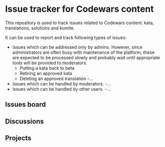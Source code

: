 # Issue tracker for Codewars content

This repository is used to track issues related to Codewars content:
kata, translations, solutions and kumite.

It can be used to report and track following types of issues:
- Issues which can be addressed only by admins. However, since
administrators are often busy with maintenance of the platform, these
are expected to be processed slowly and probably wait until appropriate
tools will be provided to moderators. 
  - Putting a kata back to beta
  - Retiring an approved kata
  - Deleting an approved translation
  -... 
- Issues which can be handled by moderators.
  -... 
- Issues which can be handled by other users.
  -... 

## Issues board

## Discussions

## Projects
